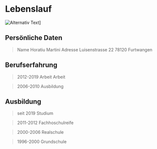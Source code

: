 # Lebenslauf 
![Alternativ Text](C:\Users\Horatiu\Einkaufsliste\Horatiu_Martini_Lichtbild.jpg)] 

## Persönliche Daten 
> Name		Horatiu Martini 
> Adresse	Luisenstrasse 22 78120 Furtwangen 	


## Berufserfahrung 
> 2012-2019	Arbeit Arbeit 

> 2006-2010 	Ausbildung 
## Ausbildung 
> seit 2019	Studium  

> 2011-2012	Fachhoschulreife 
 
> 2000-2006	Realschule 
 
> 1996-2000	Grundschule 


